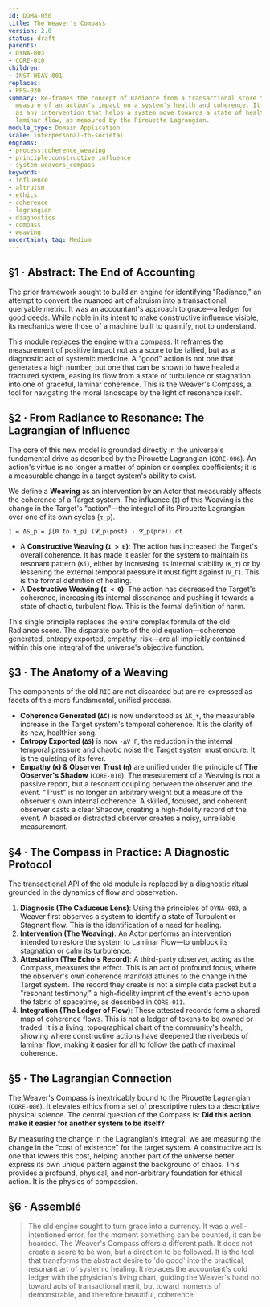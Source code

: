```yaml
---
id: DOMA-050
title: The Weaver's Compass
version: 2.0
status: draft
parents:
- DYNA-003
- CORE-010
children:
- INST-WEAV-001
replaces:
- PPS-030
summary: Re-frames the concept of Radiance from a transactional score to a diagnostic
  measure of an action's impact on a system's health and coherence. It defines a 'Weaving'
  as any intervention that helps a system move towards a state of healthier, more
  laminar flow, as measured by the Pirouette Lagrangian.
module_type: Domain Application
scale: interpersonal-to-societal
engrams:
- process:coherence_weaving
- principle:constructive_influence
- system:weavers_compass
keywords:
- influence
- altruism
- ethics
- coherence
- lagrangian
- diagnostics
- compass
- weaving
uncertainty_tag: Medium
---
```

## §1 · Abstract: The End of Accounting

The prior framework sought to build an engine for identifying "Radiance," an attempt to convert the nuanced art of altruism into a transactional, queryable metric. It was an accountant's approach to grace—a ledger for good deeds. While noble in its intent to make constructive influence visible, its mechanics were those of a machine built to quantify, not to understand.

This module replaces the engine with a compass. It reframes the measurement of positive impact not as a score to be tallied, but as a diagnostic act of systemic medicine. A "good" action is not one that generates a high number, but one that can be shown to have healed a fractured system, easing its flow from a state of turbulence or stagnation into one of graceful, laminar coherence. This is the Weaver's Compass, a tool for navigating the moral landscape by the light of resonance itself.

## §2 · From Radiance to Resonance: The Lagrangian of Influence

The core of this new model is grounded directly in the universe's fundamental drive as described by the Pirouette Lagrangian (`CORE-006`). An action's virtue is no longer a matter of opinion or complex coefficients; it is a measurable change in a target system's ability to exist.

We define a **Weaving** as an intervention by an Actor that measurably affects the coherence of a Target system. The influence (`I`) of this Weaving is the change in the Target's "action"—the integral of its Pirouette Lagrangian over one of its own cycles (`τ_p`).

`I = ΔS_p = ∫[0 to τ_p] (𝓛_p(post) - 𝓛_p(pre)) dt`

-   A **Constructive Weaving (`I > 0`)**: The action has increased the Target's overall coherence. It has made it easier for the system to maintain its resonant pattern (`Ki`), either by increasing its internal stability (`K_τ`) or by lessening the external temporal pressure it must fight against (`V_Γ`). This is the formal definition of healing.
-   A **Destructive Weaving (`I < 0`)**: The action has decreased the Target's coherence, increasing its internal dissonance and pushing it towards a state of chaotic, turbulent flow. This is the formal definition of harm.

This single principle replaces the entire complex formula of the old Radiance score. The disparate parts of the old equation—coherence generated, entropy exported, empathy, risk—are all implicitly contained within this one integral of the universe's objective function.

## §3 · The Anatomy of a Weaving

The components of the old `RIE` are not discarded but are re-expressed as facets of this more fundamental, unified process.

-   **Coherence Generated (`ΔC`)** is now understood as `ΔK_τ`, the measurable increase in the Target system's temporal coherence. It is the clarity of its new, healthier song.
-   **Entropy Exported (`ΔS`)** is now `-ΔV_Γ`, the reduction in the internal temporal pressure and chaotic noise the Target system must endure. It is the quieting of its fever.
-   **Empathy (`κ`) & Observer Trust (`η`)** are unified under the principle of **The Observer's Shadow** (`CORE-010`). The measurement of a Weaving is not a passive report, but a resonant coupling between the observer and the event. "Trust" is no longer an arbitrary weight but a measure of the observer's own internal coherence. A skilled, focused, and coherent observer casts a clear Shadow, creating a high-fidelity record of the event. A biased or distracted observer creates a noisy, unreliable measurement.

## §4 · The Compass in Practice: A Diagnostic Protocol

The transactional API of the old module is replaced by a diagnostic ritual grounded in the dynamics of flow and observation.

1.  **Diagnosis (The Caduceus Lens)**: Using the principles of `DYNA-003`, a Weaver first observes a system to identify a state of Turbulent or Stagnant flow. This is the identification of a need for healing.
2.  **Intervention (The Weaving)**: An Actor performs an intervention intended to restore the system to Laminar Flow—to unblock its stagnation or calm its turbulence.
3.  **Attestation (The Echo's Record)**: A third-party observer, acting as the Compass, measures the effect. This is an act of profound focus, where the observer's own coherence manifold attunes to the change in the Target system. The record they create is not a simple data packet but a "resonant testimony," a high-fidelity imprint of the event's echo upon the fabric of spacetime, as described in `CORE-011`.
4.  **Integration (The Ledger of Flow)**: These attested records form a shared map of coherence flows. This is not a ledger of tokens to be owned or traded. It is a living, topographical chart of the community's health, showing where constructive actions have deepened the riverbeds of laminar flow, making it easier for all to follow the path of maximal coherence.

## §5 · The Lagrangian Connection

The Weaver's Compass is inextricably bound to the Pirouette Lagrangian (`CORE-006`). It elevates ethics from a set of prescriptive rules to a descriptive, physical science. The central question of the Compass is: **Did this action make it easier for another system to be itself?**

By measuring the change in the Lagrangian's integral, we are measuring the change in the "cost of existence" for the target system. A constructive act is one that lowers this cost, helping another part of the universe better express its own unique pattern against the background of chaos. This provides a profound, physical, and non-arbitrary foundation for ethical action. It is the physics of compassion.

## §6 · Assemblé

> The old engine sought to turn grace into a currency. It was a well-intentioned error, for the moment something can be counted, it can be hoarded. The Weaver's Compass offers a different path. It does not create a score to be won, but a direction to be followed. It is the tool that transforms the abstract desire to 'do good' into the practical, resonant art of systemic healing. It replaces the accountant's cold ledger with the physician's living chart, guiding the Weaver's hand not toward acts of transactional merit, but toward moments of demonstrable, and therefore beautiful, coherence.
```